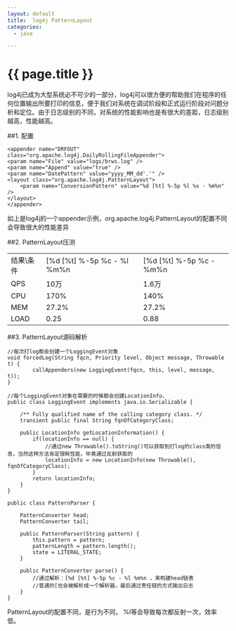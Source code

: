 ```yaml
---
layout: default
title:  log4j PatternLayout
categories:
  - java

---
```

# {{ page.title }}

log4j已成为大型系统必不可少的一部分，log4j可以很方便的帮助我们在程序的任何位置输出所要打印的信息，便于我们对系统在调试阶段和正式运行阶段对问题分析和定位。由于日志级别的不同，对系统的性能影响也是有很大的差距，日志级别越高，性能越高。

##1. 配置

    <appender name="DRFOUT" class="org.apache.log4j.DailyRollingFileAppender">
    <param name="File" value="logs/brws.log" />
    <param name="Append" value="true" />
    <param name="DatePattern" value="yyyy_MM_dd'.'" />
    <layout class="org.apache.log4j.PatternLayout">
        <param name="ConversionPattern" value="%d [%t] %-5p %l %x - %m%n" />
    </layout>
    </appender>

如上是log4j的一个appender示例，org.apache.log4j.PatternLayout的配置不同会导致很大的性能差异

##2. PatternLayout压测

<table>
<tr><td>结果\条件</td><td>[%d [%t] %-5p %c - %l %m%n</td><td>[%d [%t] %-5p %c - %m%n</td>
</tr>
<tr>
<td>QPS</td><td>10万</td><td>1.6万</td></tr>
<tr>
<td>CPU</td><td>170%</td><td>140%</td></tr>
<tr>
<td>MEM</td><td>27.2%</td><td>27.2%</td></tr>
<tr>
<td>LOAD</td><td>0.25</td><td>0.88</td></tr>
</table>

##3. PatternLayout源码解析

    //每次打log都会创建一个LoggingEvent对象
    void forcedLog(String fqcn, Priority level, Object message, Throwable t) {
            callAppenders(new LoggingEvent(fqcn, this, level, message, t));
    }
    
    //每个LoggingEvent对象在需要的时候都会创建LocationInfo，
    public class LoggingEvent implements java.io.Serializable {
    
        /** Fully qualified name of the calling category class. */
        transient public final String fqnOfCategoryClass;
    
        public LocationInfo getLocationInformation() {
            if(locationInfo == null) {
                //通过new Throwable().toString()可以获取到打log的class类的信息，当然这种方法肯定很耗性能，毕竟通过反射获取的
                locationInfo = new LocationInfo(new Throwable(), fqnOfCategoryClass);
            }
            return locationInfo;
        }
    }
    
    public class PatternParser {
    
        PatternConverter head;
        PatternConverter tail;
    
        public PatternParser(String pattern) {
            this.pattern = pattern;
            patternLength = pattern.length();
            state = LITERAL_STATE;
        }
    
        public PatternConverter parse() {
            //通过解析：[%d [%t] %-5p %c - %l %m%n ，来构建head链表
            //普通的[也会被解析成一个解析器，最后通过责任链的方式输出日志
        }
    }

PatternLayout的配置不同，是行为不同， %l等会导致每次都反射一次，效率低。
